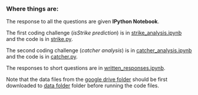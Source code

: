 ### Where things are:
The response to all the questions are given **IPython Notebook**. 

The first coding challenge (_isStrike prediction_) is in [strike_analysis.ipynb](./strike_analysis.ipynb) and the code is in [strike.py](./strike.py).

The second coding challenge (_catcher analysis_) is in [catcher_analysis.ipynb](./catcher_analysis.ipynb) and the code is in [catcher.py](./catcher.py).

The responses to short questions are in [written_responses.ipynb](./written_responses.ipynb).

Note that the data files from the [google drive folder](https://drive.google.com/drive/folders/1U4qdIxuBplBEtzE6vicG6K0zTP8IlRsO) should be first downloaded to [data folder](./data/) folder before running the code files.